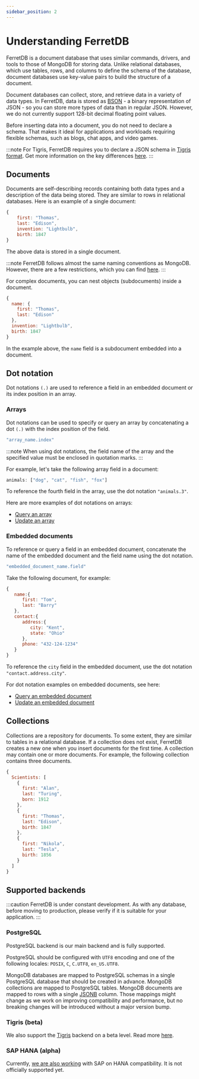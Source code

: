 ```yaml
---
sidebar_position: 2
---
```


# Understanding FerretDB

FerretDB is a document database that uses similar commands, drivers, and tools to those of MongoDB for storing data.
Unlike relational databases, which use tables, rows, and columns to define the schema of the database, document databases use key-value pairs to build the structure of a document.

Document databases can collect, store, and retrieve data in a variety of data types.
In FerretDB, data is stored as [BSON](https://bsonspec.org/spec.html) - a binary representation of JSON - so you can store more types of data than in regular JSON.
However, we do not currently support 128-bit decimal floating point values.

Before inserting data into a document, you do not need to declare a schema.
That makes it ideal for applications and workloads requiring flexible schemas, such as blogs, chat apps, and video games.

:::note
For Tigris, FerretDB requires you to declare a JSON schema in [Tigris format](https://docs.tigrisdata.com/overview/schema).
Get more information on the key differences [here](diff.md).
:::

## Documents

Documents are self-describing records containing both data types and a description of the data being stored.
They are similar to rows in relational databases.
Here is an example of a single document:

```js
{
    first: "Thomas",
    last: "Edison",
    invention: "Lightbulb",
    birth: 1847
}
```

The above data is stored in a single document.

:::note
FerretDB follows almost the same naming conventions as MongoDB.
However, there are a few restrictions, which you can find [here](diff.md).
:::

For complex documents, you can nest objects (subdocuments) inside a document.

```js
{
  name: {
    first: "Thomas",
    last: "Edison"
  },
  invention: "Lightbulb",
  birth: 1847
}
```

In the example above, the `name` field is a subdocument embedded into a document.

## Dot notation

Dot notations `(.)` are used to reference a field in an embedded document or its index position in an array.

### Arrays

Dot notations can be used to specify or query an array by concatenating a dot `(.)` with the index position of the field.

```js
"array_name.index"
```

:::note
When using dot notations, the field name of the array and the specified value must be enclosed in quotation marks.
:::

For example, let's take the following array field in a document:

```js
animals: ["dog", "cat", "fish", "fox"]
```

To reference the fourth field in the array, use the dot notation `"animals.3"`.

Here are more examples of dot notations on arrays:

* [Query an array](basic-operations/read.md#retrieve-documents-containing-a-specific-value-in-an-array)
* [Update an array](basic-operations/update.md#update-an-array-element)

### Embedded documents

To reference or query a field in an embedded document, concatenate the name of the embedded document and the field name using the dot notation.

```js
"embedded_document_name.field"
```

Take the following document, for example:

```js
{
   name:{
      first: "Tom",
      last: "Barry"
   },
   contact:{
      address:{
         city: "Kent",
         state: "Ohio"
      },
      phone: "432-124-1234"
   }
}
```

To reference the `city` field in the embedded document, use the dot notation `"contact.address.city"`.

For dot notation examples on embedded documents, see here:

* [Query an embedded document](basic-operations/read.md#query-on-an-embedded-or-nested-document)
* [Update an embedded document](basic-operations/update.md#update-an-embedded-document)

## Collections

Collections are a repository for documents.
To some extent, they are similar to tables in a relational database.
If a collection does not exist, FerretDB creates a new one when you insert documents for the first time.
A collection may contain one or more documents.
For example, the following collection contains three documents.

```js
{
  Scientists: [
    {
      first: "Alan",
      last: "Turing",
      born: 1912
    },
    {
      first: "Thomas",
      last: "Edison",
      birth: 1847
    },
    {
      first: "Nikola",
      last: "Tesla",
      birth: 1856
    }
  ]
}
```

## Supported backends

:::caution
FerretDB is under constant development.
As with any database, before moving to production, please verify if it is suitable for your application.
:::

### PostgreSQL

PostgreSQL backend is our main backend and is fully supported.

PostgreSQL should be configured with `UTF8` encoding and one of the following locales:
`POSIX`, `C`, `C.UTF8`, `en_US.UTF8`.

MongoDB databases are mapped to PostgreSQL schemas in a single PostgreSQL database that should be created in advance.
MongoDB collections are mapped to PostgreSQL tables.
MongoDB documents are mapped to rows with a single [JSONB](https://www.postgresql.org/docs/current/datatype-json.html) column.
Those mappings might change as we work on improving compatibility and performance,
but no breaking changes will be introduced without a major version bump.

### Tigris (beta)

We also support the [Tigris](https://www.tigrisdata.com) backend on a beta level.
Read more [here](https://www.tigrisdata.com/docs/concepts/mongodb-compatibility/).

### SAP HANA (alpha)

Currently, [we are also working](https://blogs.sap.com/2022/12/13/introduction-to-sap-hana-compatibility-layer-for-mongodb-wire-protocol/)
with SAP on HANA compatibility.
It is not officially supported yet.
